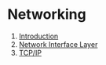 # Networking

1. [Introduction](./1/README.md)
2. [Network Interface Layer](./2/README.md)
3. [TCP/IP](./3/README.md)
